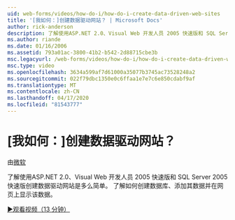 ```yaml
---
uid: web-forms/videos/how-do-i/how-do-i-create-data-driven-web-sites
title: '[我如何：]创建数据驱动网站？ | Microsoft Docs'
author: rick-anderson
description: 了解使用ASP.NET 2.0、Visual Web 开发人员 2005 快速版和 SQL Server 2005 快速版创建数据驱动网站是多么简单。 学习。。。
ms.author: riande
ms.date: 01/16/2006
ms.assetid: 793a01ac-3800-41b2-b542-2d88715cbe3b
msc.legacyurl: /web-forms/videos/how-do-i/how-do-i-create-data-driven-web-sites
msc.type: video
ms.openlocfilehash: 3634a599af7d61000a35077b3745ac73528248a2
ms.sourcegitcommit: 022f79dbc1350e0c6ffaa1e7e7c6e850cdabf9af
ms.translationtype: MT
ms.contentlocale: zh-CN
ms.lasthandoff: 04/17/2020
ms.locfileid: "81543777"
---
```

# <a name="how-do-i-create-data-driven-web-sites"></a>[我如何：]创建数据驱动网站？

由[微软](https://github.com/microsoft)

了解使用ASP.NET 2.0、Visual Web 开发人员 2005 快速版和 SQL Server 2005 快速版创建数据驱动网站是多么简单。 了解如何创建数据库、添加其数据并在网页上显示该数据。

[&#9654;观看视频（13 分钟）](https://channel9.msdn.com/Blogs/ASP-NET-Site-Videos/how-do-i-create-data-driven-web-sites)

